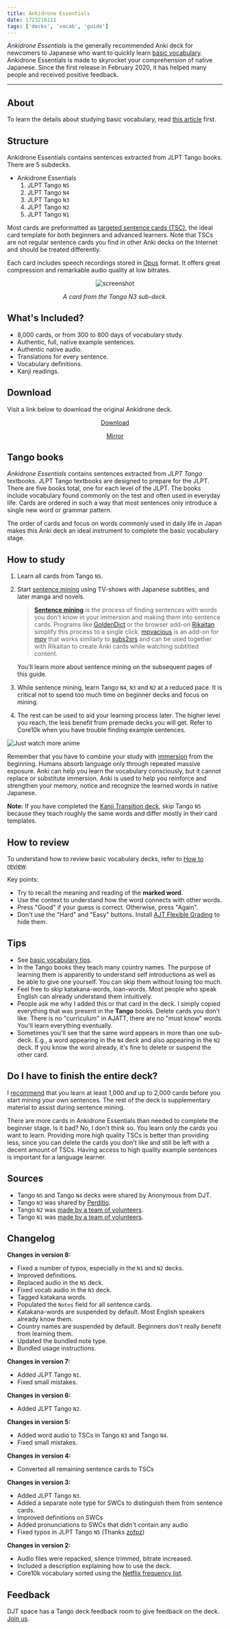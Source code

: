 ```yaml
---
title: Ankidrone Essentials
date: 1723216111
tags: ['decks', 'vocab', 'guide']
---
```


*Ankidrone Essentials* is the generally recommended Anki deck for newcomers to Japanese
who want to quickly learn [basic vocabulary](basic-vocabulary.html).
Ankidrone Essentials is made to skyrocket your comprehension of native Japanese.
Since the first release in February 2020,
it has helped many people and received positive feedback.

****

## About

To learn the details about studying basic vocabulary,
read [this article](basic-vocabulary.html) first.

## Structure

Ankidrone Essentials contains sentences extracted from JLPT Tango books.
There are 5 subdecks.

* Ankidrone Essentials
	1) JLPT Tango `N5`
	1) JLPT Tango `N4`
	1) JLPT Tango `N3`
	1) JLPT Tango `N2`
	1) JLPT Tango `N1`

Most cards are preformatted as
[targeted sentence cards (TSC)](discussing-various-card-templates.html#targeted-sentence-cards),
the ideal card template for both beginners and advanced learners.
Note that TSCs are not regular sentence cards you find in other Anki decks on the Internet
and should be treated differently.

Each card includes speech recordings stored in
[Opus](https://opus-codec.org/) format.
It offers great compression and remarkable audio quality at low bitrates.

<p align="center"><img alt="screenshot" class="shadow" src="img/jlpt-tango-n3-card.webp"></p>
<p align="center"><i>A card from the Tango N3 sub-deck.</i></p>

## What's Included?

* 8,000 cards, or from 300 to 800 days of vocabulary study.
* Authentic, full, native example sentences.
* Authentic native audio.
* Translations for every sentence.
* Vocabulary definitions.
* Kanji readings.

## Download

Visit a link below to download the original Ankidrone deck.

<p align="center"><a target="_blank" class="download_button" href="https://disk.yandex.com/d/adEb8n9uhOacHw">Download</a></p>
<p align="center"><a target="_blank" href="https://t.me/ajatt_tools/60">Mirror</a></p>

## Tango books

*Ankidrone Essentials* contains sentences extracted from *JLPT Tango* textbooks.
JLPT Tango textbooks are designed to prepare for the JLPT.
There are five books total, one for each level of the JLPT.
The books include vocabulary found commonly on the test and often used in everyday life.
Cards are ordered in such a way
that most sentences only introduce a single new word or grammar pattern.

The order of cards and focus on words commonly used in daily life in Japan
makes this Anki deck an ideal instrument to complete the basic vocabulary stage.

## How to study

1) Learn all cards from Tango `N5`.
1) Start [sentence mining](sentence-mining.html)
   using TV-shows with Japanese subtitles, and later manga and novels.

   > **[Sentence mining](sentence-mining.html)** is the process of finding sentences
   > with words you don't know in your immersion and making them into sentence cards.
   > Programs like [GoldenDict](setting-up-goldendict.html)
   > or the browser add-on
   > [Rikaitan](setting-up-yomichan.html)
   > simplify this process to a single click.
   > [mpvacious](https://github.com/Ajatt-Tools/mpvacious)
   > is an add-on for
   > [mpv](https://wiki.archlinux.org/index.php/Mpv)
   > that works similarly to
   > [subs2srs](our-immersion-learning-toolset.html#subs2srs)
   > and can be used together with Rikaitan
   > to create Anki cards while watching subtitled content.

   You'll learn more about sentence mining on the subsequent pages of this guide.
1) While sentence mining, learn Tango `N4`, `N3` and `N2` at a reduced pace.
   It is critical not to spend too much time on beginner decks and focus on mining.
1) The rest can be used to aid your learning process later.
   The higher level you reach, the less benefit from premade decks you will get.
   Refer to Core10k when you have trouble finding example sentences.

<img float="right" alt="Just watch more anime" src="img/watch_more_anime.webp">

Remember that you have to combine your study with
[immersion](introduction-to-learning-japanese.html#how-to-immerse)
from the beginning.
Humans absorb language only through repeated massive exposure.
Anki can help you learn the vocabulary consciously,
but it cannot replace or substitute immersion.
Anki is used to help you reinforce and strengthen your memory,
notice and recognize the learned words in native Japanese.

**Note:** If you have completed the [Kanji Transition deck](jp1k-anki-deck.html),
skip Tango `N5` because they teach roughly the same words
and differ mostly in their card templates.

## How to review

To understand how to review basic vocabulary decks,
refer to [How to review](basic-vocabulary.html#how-to-review).

Key points:

* Try to recall the meaning and reading of the **marked word**.
* Use the context to understand how the word connects with other words.
* Press "Good" if your guess is correct. Otherwise, press "Again".
* Don't use the "Hard" and "Easy" buttons.
  Install [AJT Flexible Grading](https://ankiweb.net/shared/info/1715096333) to hide them.

## Tips

* See [basic vocabulary tips](basic-vocabulary.html#tips).
* In the Tango books they teach many country names.
  The purpose of learning them is apparently to understand self introductions
  as well as be able to give one yourself.
  You can skip them without losing too much.
* Feel free to skip katakana-words, loan-words.
  Most people who speak English can already understand them intuitively.
* People ask me why I added this or that card in the deck.
  I simply copied everything that was present in the **Tango** books.
  Delete cards you don't like.
  There is no "curriculum" in AJATT, there are no "must know" words.
  You'll learn everything eventually.
* Sometimes you'll see that the same word appears in more than one sub-deck.
  E.g., a word appearing in the `N4` deck and also appearing in the `N2` deck.
  If you know the word already, it's fine to delete or suspend the other card.

## Do I have to finish the entire deck?

I [recommend](basic-vocabulary.html#how-to-study)
that you learn at least 1,000 and up to 2,000 cards
before you start mining your own sentences.
The rest of the deck is supplementary material to assist during sentence mining.

There are more cards in Ankidrone Essentials than needed to complete the beginner stage.
Is it bad? No, I don't think so.
You learn only the cards you want to learn.
Providing more high quality TSCs is better than providing less,
since you can delete the cards you don't like and still be left with a decent amount of TSCs.
Having access to high quality example sentences is important for a language learner.

## Sources

* Tango `N5` and Tango `N4` decks were shared by Anonymous from DJT.
* Tango `N3` was shared by [Perditio](https://ankiweb.net/shared/info/519347273).
* Tango `N2` was [made by a team of volunteers](jlpt-tango-n2-anki-deck.html#credits).
* Tango `N1` was [made by a team of volunteers](jlpt-tango-n1-anki-deck.html#credits).

## Changelog

**Changes in version 8:**
* Fixed a number of typos, especially in the `N1` and `N2` decks.
* Improved definitions.
* Replaced audio in the `N5` deck.
* Fixed vocab audio in the `N3` deck.
* Tagged katakana words.
* Populated the `Notes` field for all sentence cards.
* Katakana-words are suspended by default. Most English speakers already know them.
* Country names are suspended by default. Beginners don't really benefit from learning them.
* Updated the bundled note type.
* Bundled usage instructions.

**Changes in version 7:**
* Added JLPT Tango `N1`.
* Fixed small mistakes.

**Changes in version 6:**
* Added JLPT Tango `N2`.

**Changes in version 5:**
* Added word audio to TSCs in Tango `N3` and Tango `N4`.
* Fixed small mistakes.

**Changes in version 4:**
* Converted all remaining sentence cards to TSCs

**Changes in version 3:**
* Added JLPT Tango `N3`.
* Added a separate note type for SWCs to distinguish them from sentence cards.
* Improved definitions on SWCs
* Added pronunciations to SWCs that didn't contain any audio
* Fixed typos in JLPT Tango `N5` (Thanks [zofpz](https://matrix.to/#/@zofpz:matrix.org))

**Changes in version 2:**
* Audio files were repacked, silence trimmed, bitrate increased.
* Included a description explaining how to use the deck.
* Core10k vocabulary sorted using the [Netflix frequency list](https://t.me/ajatt_tools/18).

## Feedback

DJT space has a Tango deck feedback room to give feedback on the deck.
[Join us](join-our-community.html).
